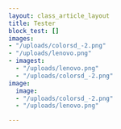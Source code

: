 ```yaml
---
layout: class_article_layout
title: Tester
block_test: []
images:
- "/uploads/colorsd_-2.png"
- "/uploads/lenovo.png"
- imagest:
  - "/uploads/lenovo.png"
  - "/uploads/colorsd_-2.png"
image:
  image:
  - "/uploads/colorsd_-2.png"
  - "/uploads/lenovo.png"

---
```

